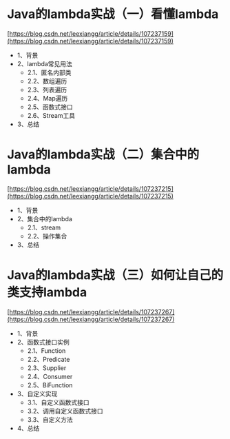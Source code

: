 # Java的lambda实战（一）看懂lambda
[https://blog.csdn.net/leexiangg/article/details/107237159](https://blog.csdn.net/leexiangg/article/details/107237159)
- 1、背景
- 2、lambda常见用法
    - 2.1、匿名内部类
    - 2.2、数组遍历
    - 2.3、列表遍历
    - 2.4、Map遍历
    - 2.5、函数式接口
    - 2.6、Stream工具
- 3、总结

# Java的lambda实战（二）集合中的lambda
[https://blog.csdn.net/leexiangg/article/details/107237215](https://blog.csdn.net/leexiangg/article/details/107237215)
- 1、背景
- 2、集合中的lambda
    - 2.1、stream
    - 2.2、操作集合
- 3、总结

# Java的lambda实战（三）如何让自己的类支持lambda
[https://blog.csdn.net/leexiangg/article/details/107237267](https://blog.csdn.net/leexiangg/article/details/107237267)
- 1、背景
- 2、函数式接口实例
    - 2.1、Function
    - 2.2、Predicate
    - 2.3、Supplier
    - 2.4、Consumer
    - 2.5、BiFunction
- 3、自定义实现
    - 3.1、自定义函数式接口
    - 3.2、调用自定义函数式接口
    - 3.3、自定义方法
- 4、总结